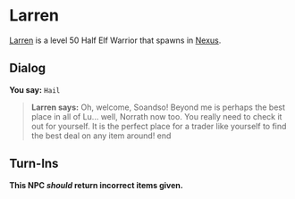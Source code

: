 # Larren



[Larren](/npc/152011) is a level 50 Half Elf Warrior that spawns in [Nexus](/zone/152).



## Dialog

**You say:** `Hail`



>**Larren says:** Oh, welcome, Soandso!  Beyond me is perhaps the best place in all of Lu... well, Norrath now too.  You really need to check it out for yourself. It is the perfect place for a trader like yourself to find the best deal on any item around!
end



## Turn-Ins



**This NPC *should* return incorrect items given.**






